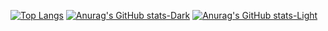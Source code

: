 
[![Top Langs](https://github-readme-stats.vercel.app/api/top-langs/?username=dojinss&layout=donut)](https://github.com/dojinss/github-readme-stats)
[![Anurag's GitHub stats-Dark](https://github-readme-stats.vercel.app/api?username=dojinss&show_icons=true&theme=dark#gh-dark-mode-only)](https://github.com/dojinss/github-readme-stats#gh-dark-mode-only)
[![Anurag's GitHub stats-Light](https://github-readme-stats.vercel.app/api?username=dojinss&show_icons=true&theme=default#gh-light-mode-only)](https://github.com/dojinss/github-readme-stats#gh-light-mode-only)
